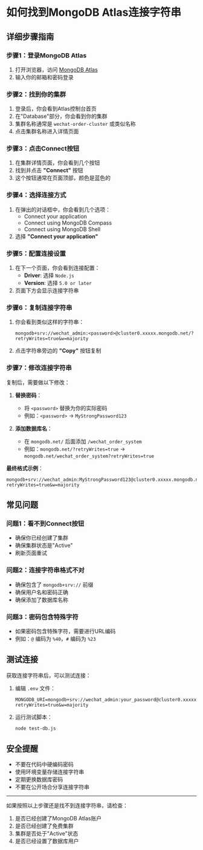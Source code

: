 # 如何找到MongoDB Atlas连接字符串

## 详细步骤指南

### 步骤1：登录MongoDB Atlas
1. 打开浏览器，访问 [MongoDB Atlas](https://cloud.mongodb.com)
2. 输入你的邮箱和密码登录

### 步骤2：找到你的集群
1. 登录后，你会看到Atlas控制台首页
2. 在"Database"部分，你会看到你的集群
3. 集群名称通常是 `wechat-order-cluster` 或类似名称
4. 点击集群名称进入详情页面

### 步骤3：点击Connect按钮
1. 在集群详情页面，你会看到几个按钮
2. 找到并点击 **"Connect"** 按钮
3. 这个按钮通常在页面顶部，颜色是蓝色的

### 步骤4：选择连接方式
1. 在弹出的对话框中，你会看到几个选项：
   - Connect your application
   - Connect using MongoDB Compass
   - Connect using MongoDB Shell
2. 选择 **"Connect your application"**

### 步骤5：配置连接设置
1. 在下一个页面，你会看到连接配置：
   - **Driver**: 选择 `Node.js`
   - **Version**: 选择 `5.0 or later`
2. 页面下方会显示连接字符串

### 步骤6：复制连接字符串
1. 你会看到类似这样的字符串：
   ```
   mongodb+srv://wechat_admin:<password>@cluster0.xxxxx.mongodb.net/?retryWrites=true&w=majority
   ```
2. 点击字符串旁边的 **"Copy"** 按钮复制

### 步骤7：修改连接字符串
复制后，需要做以下修改：

1. **替换密码**：
   - 将 `<password>` 替换为你的实际密码
   - 例如：`<password>` → `MyStrongPassword123`

2. **添加数据库名**：
   - 在 `mongodb.net/` 后面添加 `/wechat_order_system`
   - 例如：`mongodb.net/?retryWrites=true` → `mongodb.net/wechat_order_system?retryWrites=true`

**最终格式示例**：
```
mongodb+srv://wechat_admin:MyStrongPassword123@cluster0.xxxxx.mongodb.net/wechat_order_system?retryWrites=true&w=majority
```

## 常见问题

### 问题1：看不到Connect按钮
- 确保你已经创建了集群
- 确保集群状态是"Active"
- 刷新页面重试

### 问题2：连接字符串格式不对
- 确保包含了 `mongodb+srv://` 前缀
- 确保用户名和密码正确
- 确保添加了数据库名称

### 问题3：密码包含特殊字符
- 如果密码包含特殊字符，需要进行URL编码
- 例如：`@` 编码为 `%40`，`#` 编码为 `%23`

## 测试连接

获取连接字符串后，可以测试连接：

1. 编辑 `.env` 文件：
   ```
   MONGODB_URI=mongodb+srv://wechat_admin:your_password@cluster0.xxxxx.mongodb.net/wechat_order_system?retryWrites=true&w=majority
   ```

2. 运行测试脚本：
   ```bash
   node test-db.js
   ```

## 安全提醒

- 不要在代码中硬编码密码
- 使用环境变量存储连接字符串
- 定期更换数据库密码
- 不要在公开场合分享连接字符串

---

如果按照以上步骤还是找不到连接字符串，请检查：
1. 是否已经创建了MongoDB Atlas账户
2. 是否已经创建了免费集群
3. 集群是否处于"Active"状态
4. 是否已经设置了数据库用户 